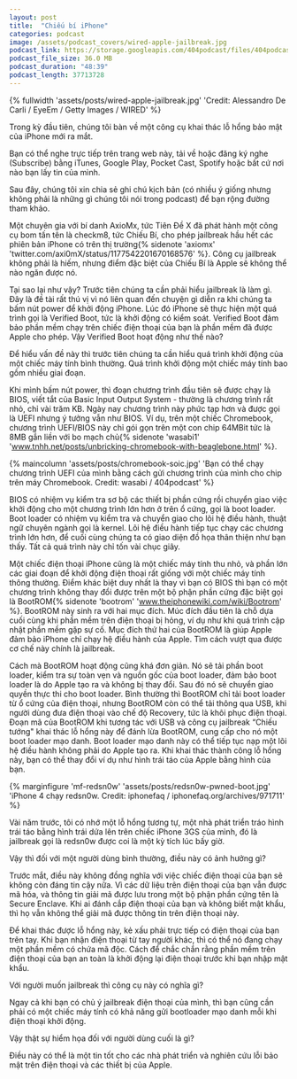 ```yaml
---
layout: post
title:  "Chiếu bí iPhone"
categories: podcast
image: /assets/podcast_covers/wired-apple-jailbreak.jpg
podcast_link: https://storage.googleapis.com/404podcast/files/404podcast_checkm8_jailbreak.mp3
podcast_file_size: 36.0 MB
podcast_duration: "48:39"
podcast_length: 37713728
---
```


{% fullwidth 'assets/posts/wired-apple-jailbreak.jpg' 'Credit: Alessandro De Carli / EyeEm / Getty Images / WIRED' %}

Trong kỳ đầu tiên, chúng tôi bàn về một công cụ khai thác lỗ hổng bảo mật của iPhone mới ra mắt. 

Bạn có thể nghe trực tiếp trên trang web này, tải về hoặc đăng ký nghe (Subscribe) bằng iTunes, Google Play, Pocket Cast, Spotify hoặc bất cứ nơi nào bạn lấy tin của mình.

Sau đây, chúng tôi xin chia sẻ ghi chú kịch bản (có nhiều ý giống nhưng không phải là những gì chúng tôi nói trong podcast) để bạn rộng đường tham khảo.

<!--more-->

Một chuyên gia với bí danh AxioMx, tức Tiên Đề X đã phát hành một công cụ bom tấn tên là checkm8, tức Chiếu Bí, cho phép jailbreak hầu hết các phiên bản iPhone có trên thị trường{% sidenote 'axiomx' 'twitter.com/axi0mX/status/1177542201670168576' %}. Công cụ jailbreak không phải là hiếm, nhưng điểm đặc biệt của Chiếu Bí là Apple sẽ không thể nào ngăn được nó.

Tại sao lại như vậy? Trước tiên chúng ta cần phải hiểu jailbreak là làm gì. Đây là đề tài rất thú vị vì nó liên quan đến chuyện gì diễn ra khi chúng ta bấm nút power để khởi động iPhone. Lúc đó iPhone sẽ thực hiện một quá trình gọi là Verified Boot, tức là khởi động có kiểm soát. Verified Boot đảm bảo phần mềm chạy trên chiếc điện thoại của bạn là phần mềm đã được Apple cho phép. Vậy Verified Boot hoạt động như thế nào?

Để hiểu vấn đề này thì trước tiên chúng ta cần hiểu quá trình khởi động của một chiếc máy tính bình thường. Quá trình khởi động một chiếc máy tính bao gồm nhiều giai đoạn.

Khi mình bấm nút power, thì đoạn chương trình đầu tiên sẽ được chạy là BIOS, viết tắt của Basic Input Output System - thường là chương trình rất nhỏ, chỉ vài trăm KB. Ngày nay chương trình này phức tạp hơn và được gọi là UEFI nhưng ý tưởng vẫn như BIOS. Ví dụ, trên một chiếc Chromebook, chương trình UEFI/BIOS này chỉ gói gọn trên một con chip 64MBit tức là 8MB gắn liền với bo mạch chủ{% sidenote 'wasabi1' 'www.tnhh.net/posts/unbricking-chromebook-with-beaglebone.html' %}.

{% maincolumn 'assets/posts/chromebook-soic.jpg' 'Bạn có thể chạy chương trình UEFI của mình bằng cách gửi chương trình của mình cho chip trên máy Chromebook. Credit: wasabi / 404podcast' %}

BIOS có nhiệm vụ kiểm tra sơ bộ các thiết bị phần cứng rồi chuyển giao việc khởi động cho một chương trình lớn hơn ở trên ổ cứng, gọi là boot loader. Boot loader có nhiệm vụ kiểm tra và chuyển giao cho lõi hệ điều hành, thuật ngữ chuyên ngành gọi là kernel. Lõi hệ điều hành tiếp tục chạy các chương trình lớn hơn, để cuối cùng chúng ta có giao diện đồ họa thân thiện như bạn thấy. Tất cả quá trình này chỉ tốn vài chục giây.

Một chiếc điện thoại iPhone cũng là một chiếc máy tính thu nhỏ, và phần lớn các giai đoạn để khởi động điện thoại rất giống với một chiếc máy tính thông thường. Điểm khác biệt duy nhất là thay vì bạn có BIOS thì bạn có một chương trình không thay đổi được trên một bộ phận phần cứng đặc biệt gọi là BootROM{% sidenote 'bootrom' 'www.theiphonewiki.com/wiki/Bootrom' %}. BootROM này sinh ra với hai mục đích. Múc đích đầu tiên là chỗ dựa cuối cùng khi phần mềm trên điện thoại bị hỏng, ví dụ như khi quá trình cập nhật phần mềm gặp sự cố. Mục đích thứ hai của BootROM là giúp Apple đảm bảo iPhone chỉ chạy hệ điều hành của Apple. Tìm cách vượt qua được cơ chế này chính là jailbreak.

Cách mà BootROM hoạt động cũng khá đơn giản. Nó sẽ tải phần boot loader, kiểm tra sự toàn vẹn và nguồn gốc của boot loader, đảm bảo boot loader là do Apple tạo ra và không bị thay đổi. Sau đó nó sẽ chuyển giao quyền thực thi cho boot loader. Bình thường thì BootROM chỉ tải boot loader từ ổ cứng của điện thoại, nhưng BootROM còn có thể tải thông qua USB, khi người dùng đưa điện thoại vào chế độ Recovery, tức là khôi phục điện thoại. Đoạn mã của BootROM khi tương tác với USB và công cụ jailbreak “Chiếu tướng" khai thác lỗ hổng này để đánh lừa BootROM, cung cấp cho nó một boot loader mạo danh. Boot loader mạo danh này có thể tiếp tục nạp một lõi hệ điều hành không phải do Apple tạo ra. Khi khai thác thành công lỗ hổng này, bạn có thể thay đổi ví dụ như hình trái táo của Apple bằng hình của bạn.

{% marginfigure 'mf-redsn0w' 'assets/posts/redsn0w-pwned-boot.jpg' 'iPhone 4 chạy redsn0w. Credit: iphonefaq / iphonefaq.org/archives/971711' %}

Vài năm trước, tôi có nhớ một lỗ hổng tương tự, một nhà phát triển tráo hình trái táo bằng hình trái dứa lên trên chiếc iPhone 3GS của mình, đó là jailbreak gọi là redsn0w được coi là một kỳ tích lúc bấy giờ.

Vậy thì đối với một người dùng bình thường, điều này có ảnh hưởng gì? 

Trước mắt, điều này không đồng nghĩa với việc chiếc điện thoại của bạn sẽ không còn đáng tin cậy nữa. Vì các dữ liệu trên điện thoại của bạn vẫn được mã hóa, và thông tin giải mã được lưu trong một bộ phận phần cứng tên là Secure Enclave. Khi ai đánh cắp điện thoại của bạn và không biết mật khẩu, thì họ vẫn không thể giải mã được thông tin trên điện thoại này.

Để khai thác được lỗ hổng này, kẻ xấu phải trực tiếp có điện thoại của bạn trên tay. Khi bạn nhận điện thoại từ tay người khác, thì có thể nó đang chạy một phần mềm có chứa mã độc. Cách để chắc chắn rằng phần mềm trên điện thoại của bạn an toàn là khởi động lại điện thoại trước khi bạn nhập mật khẩu.

Với người muốn jailbreak thì công cụ này có nghĩa gì?

Ngay cả khi bạn có chủ ý jailbreak điện thoại của mình, thì bạn cũng cần phải có một chiếc máy tính có khả năng gửi bootloader mạo danh mỗi khi điện thoại khởi động.

Vậy thật sự hiểm họa đối với người dùng cuối là gì?

Điều này có thể là một tin tốt cho các nhà phát triển và nghiên cứu lỗi bảo mật trên điện thoại và các thiết bị của Apple.
